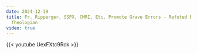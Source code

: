 ```yaml
---
date: 2024-12-19
title: Fr. Ripperger, SSPX, CMRI, Etc. Promote Grave Errors - Refuted By Cistercian
  Theologian
video: true
---
```




{{< youtube UexFXtc9Rck >}}
